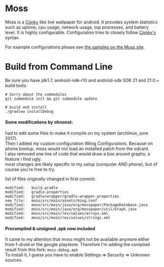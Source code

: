 Moss
====

Moss is a [Conky][conky] like live wallpaper for android. It provides system statistics
such as uptime, cpu usage, network usage, top processes, and battery level.
It is highly configurable. Configuration tries to closely follow [Conky's][conky] syntax. 

For example configurations please see [the samples on the Moss site][samples].

# Build from Command Line

Be sure you have jdk1.7, android-ndk-r10 and android-sdk SDK 21 and 21.0.+ build tools.

    # Sorry about the submodules
    git submodule init && git submodule update

    # build and install
    ./gradlew installDebug

[conky]: http://www.conky.com
[samples]: http://teneighty.github.com/moss/samples.html

#### Some modifications by ohnonot:  
had to edit some files to make it compile on my system (archlinux, june 2017).  
Then I added my custom configuration (Ming Configuration).
Because on phone bootup, moss would not load an installed patch from the sdcard.  
I also removed one line of code that would draw a box around graphs; a feature i find ugly.  
most changes are likely specific to my setup (computer AND phone), but of course you're free to try.

list of files originally changed in first commit:

	modified:   build.gradle
	modified:   gradle.properties
	modified:   gradle/wrapper/gradle-wrapper.properties
	new file:   moss/src/main/assets/ming.conf
	modified:   moss/src/main/java/org/mosspaper/PackageDatabase.java
	modified:   moss/src/main/java/org/mosspaper/util/Graph.java
	modified:   moss/src/main/res/values/arrays.xml
	modified:   moss/src/main/res/values/strings.xml

#### Precompiled & unsigned .apk now included

It came to my attention that moss might not be available anymore either from f-droid or the google playstore.
Therefore I'm adding the compiled result from this fork: `moss-debug.apk`  
To install it, I guess you have to enable Settings => Security => Unknown sources.
